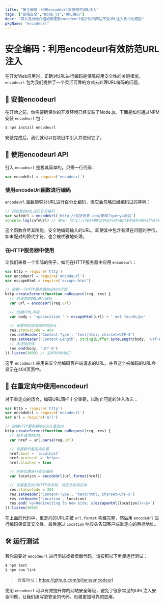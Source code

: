 ```yaml
---
title: "安全编码：利用encodeurl有效防范URL注入"
tags: ["前端安全","Node.js","URL编码"]
desc: "深入浅出地介绍如何使用encodeurl保护你的网站不受URL注入攻击的威胁"
pkgName: "encodeurl"
---
```


# 安全编码：利用encodeurl有效防范URL注入

在开发Web应用时，正确对URL进行编码是保障应用安全性的关键措施，`encodeurl` 包为我们提供了一个灵活可靠的方式去处理URL编码的问题。

## 🚀 安装encodeurl

在开始之前，你需要确保你的开发环境已经安装了Node.js。下面是如何通过NPM安装 `encodeurl` 包：

```bash
$ npm install encodeurl
```

安装完成后，我们就可以在项目中引入并使用它了。

## 📌 使用encodeurl API

引入 `encodeurl` 是极其简单的，只需一行代码：

```javascript
var encodeUrl = require('encodeurl')
```

### 使用encodeUrl函数进行编码

`encodeUrl` 函数能够对URL进行百分比编码，但它会忽略已经编码过的序列：

```javascript
// 将完整的URL进行安全编码
var safeUrl = encodeUrl('http://你好世界.com/新年?query=测试')
console.log(safeUrl) // 输出: http://%E4%BD%A0%E5%A5%BD%E4%B8%96%E7%95%8C.com/%E6%96%B0%E5%B9%B4?query=%E6%B5%8B%E8%AF%95
```

这个函数会尽其所能，安全地编码输入的URL，即使其中包含有潜在问题的字符，如未配对的替代字符，也会被优雅地处理。

### 在HTTP服务器中使用

让我们来看一个实际的例子，如何在HTTP服务器中应用 `encodeurl`：

```javascript
var http = require('http')
var encodeUrl = require('encodeurl')
var escapeHtml = require('escape-html')

// 创建一个HTTP服务器响应404页面
http.createServer(function onRequest(req, res) {
  // 对请求的URL进行编码
  var url = encodeUrl(req.url)

  // 创建HTML内容
  var body = '<p>Location ' + escapeHtml(url) + ' not found</p>'

  // 设置响应状态码和响应头
  res.statusCode = 404
  res.setHeader('Content-Type', 'text/html; charset=UTF-8')
  res.setHeader('Content-Length', String(Buffer.byteLength(body, 'utf-8')))
  // 发送响应体
  res.end(body, 'utf-8')
}).listen(3000) // 监听3000端口
```

这里 `encodeurl` 被用来安全地编码客户端请求的URL，并且这个被编码的URL会显示在404页面中。

## 🎯 在重定向中使用encodeurl

对于重定向的场合，编码URL同样十分重要，以防止可能的注入攻击：

```javascript
var http = require('http')
var encodeUrl = require('encodeurl')
var url = require('url')

// 创建HTTP服务器响应301重定向
http.createServer(function onRequest(req, res) {
  // 解析请求的URL
  var href = url.parse(req.url)

  // 设置新的重定向位置
  href.host = 'localhost'
  href.protocol = 'https:'
  href.slashes = true

  // 对新位置进行安全编码
  var location = encodeUrl(url.format(href))

  // 设置重定向的HTTP状态码、响应头和响应体
  res.statusCode = 301
  res.setHeader('Content-Type', 'text/html; charset=UTF-8')
  res.setHeader('Location', location)
  res.end(`<p>Redirecting to new site: ${escapeHtml(location)}</p>`)
}).listen(3000)
```

在上面的代码中，重定向的URL先被 `url.format` 构建完整，然后用 `encodeUrl` 进行编码保证其安全性，最后通过 `Location` 响应头告知客户端重定向的目标地址。

## 🛠️ 运行测试

若你需要对 `encodeurl` 进行测试或者贡献代码，请按照以下步骤运行测试：

```bash
$ npm test
$ npm run lint
```

> 仓库地址：https://github.com/pillarjs/encodeurl

使用 `encodeurl` 可以有效提升你的网站安全等级，避免了很多常见的URL注入安全问题，让我们编写更安全的代码，创建更加可靠的应用。
